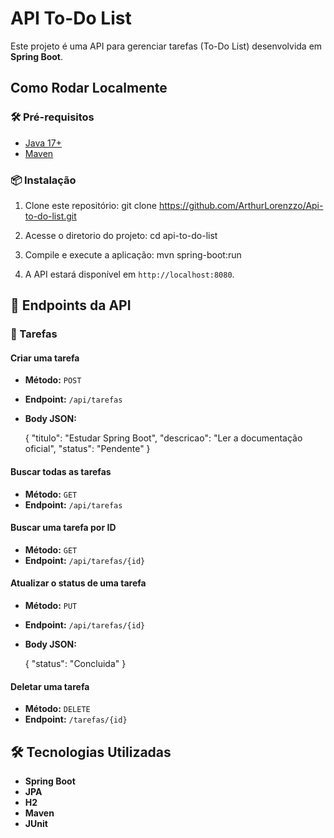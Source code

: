 # API To-Do List

Este projeto é uma API para gerenciar tarefas (To-Do List) desenvolvida em **Spring Boot**.

## Como Rodar Localmente

### 🛠️ Pré-requisitos

- [Java 17+](https://adoptopenjdk.net/)
- [Maven](https://maven.apache.org/)

### 📦 Instalação

1. Clone este repositório: git clone https://github.com/ArthurLorenzzo/Api-to-do-list.git
   
2. Acesse o diretorio do projeto: cd api-to-do-list
   
3. Compile e execute a aplicação: mvn spring-boot:run

3. A API estará disponível em `http://localhost:8080`.

## 📡 Endpoints da API

### 📌 Tarefas

#### Criar uma tarefa
- **Método:** `POST`
- **Endpoint:** `/api/tarefas`
- **Body JSON:**
 
  {
    "titulo": "Estudar Spring Boot",
    "descricao": "Ler a documentação oficial",
    "status": "Pendente"
  }
  

#### Buscar todas as tarefas
- **Método:** `GET`
- **Endpoint:** `/api/tarefas`

#### Buscar uma tarefa por ID
- **Método:** `GET`
- **Endpoint:** `/api/tarefas/{id}`

#### Atualizar o status de uma tarefa
- **Método:** `PUT`
- **Endpoint:** `/api/tarefas/{id}`
- **Body JSON:**
 
  {
    "status": "Concluida"
  }


#### Deletar uma tarefa
- **Método:** `DELETE`
- **Endpoint:** `/tarefas/{id}`

## 🛠️ Tecnologias Utilizadas

- **Spring Boot**
- **JPA**
- **H2**
- **Maven**
- **JUnit**
